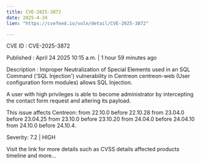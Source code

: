 ```yaml
---
title: CVE-2025-3872
date: 2025-4-24
lien: "https://cvefeed.io/vuln/detail/CVE-2025-3872"

---
```


CVE ID : CVE-2025-3872

Published :  April 24
2025
10:15 a.m. | 1 hour
59 minutes ago

Description : Improper Neutralization of Special Elements used in an SQL Command ('SQL Injection') vulnerability in Centreon centreon-web (User configuration form modules) allows SQL Injection.


A user with high privileges is able to become administrator by intercepting the contact form request and altering its payload.



This issue affects Centreon: from 22.10.0 before 22.10.28
from 23.04.0 before 23.04.25
from 23.10.0 before 23.10.20
from 24.04.0 before 24.04.10
from 24.10.0 before 24.10.4.

Severity: 7.2 | HIGH

Visit the link for more details
such as CVSS details
affected products
timeline
and more...
